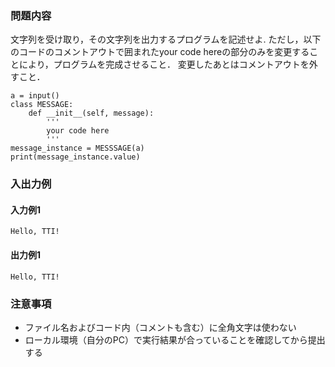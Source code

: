 ### 問題内容
文字列を受け取り，その文字列を出力するプログラムを記述せよ.
ただし，以下のコードのコメントアウトで囲まれたyour code hereの部分のみを変更することにより，プログラムを完成させること．
変更したあとはコメントアウトを外すこと．


```
a = input()
class MESSAGE:
    def __init__(self, message):
        '''
        your code here
        '''
message_instance = MESSSAGE(a)
print(message_instance.value)
```

### 入出力例
#### 入力例1
```
Hello, TTI!
```

#### 出力例1
```
Hello, TTI!
```

### 注意事項

- ファイル名およびコード内（コメントも含む）に全角文字は使わない  
- ローカル環境（自分のPC）で実行結果が合っていることを確認してから提出する
